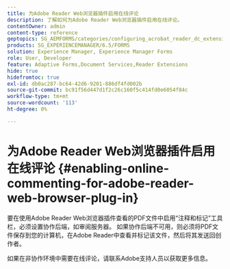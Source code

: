 ```yaml
---
title: 为Adobe Reader Web浏览器插件启用在线评论
description: 了解如何为Adobe Reader Web浏览器插件启用在线评论。
contentOwner: admin
content-type: reference
geptopics: SG_AEMFORMS/categories/configuring_acrobat_reader_dc_extensions
products: SG_EXPERIENCEMANAGER/6.5/FORMS
solution: Experience Manager, Experience Manager Forms
role: User, Developer
feature: Adaptive Forms,Document Services,Reader Extensions
hide: true
hidefromtoc: true
exl-id: db0ac287-bc64-42d6-9201-886df4fd002b
source-git-commit: bc91f56d447d1f2c26c160f5c414fd0e6054f84c
workflow-type: tm+mt
source-wordcount: '113'
ht-degree: 0%

---
```


# 为Adobe Reader Web浏览器插件启用在线评论 {#enabling-online-commenting-for-adobe-reader-web-browser-plug-in}

要在使用Adobe Reader Web浏览器插件查看的PDF文件中启用“注释和标记”工具栏，必须设置协作后端，如审阅服务器。 如果协作后端不可用，则必须将PDF文件保存到您的计算机，在Adobe Reader中查看并标记该文件，然后将其发送回创作者。

如果在非协作环境中需要在线评论，请联系Adobe支持人员以获取更多信息。
